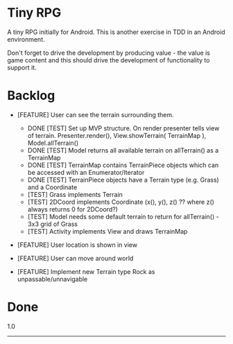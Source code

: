 Tiny RPG
==============

A tiny RPG initially for Android. This is another exercise in TDD in an Android environment.

Don't forget to drive the development by producing value - the value is game content and this should drive the development of functionality to support it.

Backlog
=======

* [FEATURE] User can see the terrain surrounding them.
  * DONE [TEST] Set up MVP structure. On render presenter tells view of terrain. Presenter.render(), View.showTerrain( TerrainMap ), Model.allTerrain()
  * DONE [TEST] Model returns all available terrain on allTerrain() as a TerrainMap
  * DONE [TEST] TerrainMap contains TerrainPiece objects which can be accessed with an Enumerator/Iterator
  * DONE [TEST] TerrainPiece objects have a Terrain type (e.g. Grass) and a Coordinate
  * [TEST] Grass implements Terrain
  * [TEST] 2DCoord implements Coordinate (x(), y(), z() ?? where z() always returns 0 for 2DCoord?)
  * [TEST] Model needs some default terrain to return for allTerrain() - 3x3 grid of Grass
  * [TEST] Activity implements View and draws TerrainMap

* [FEATURE] User location is shown in view
* [FEATURE] User can move around world
* [FEATURE] Implement new Terrain type Rock as unpassable/unnavigable

Done
====

1.0

---
